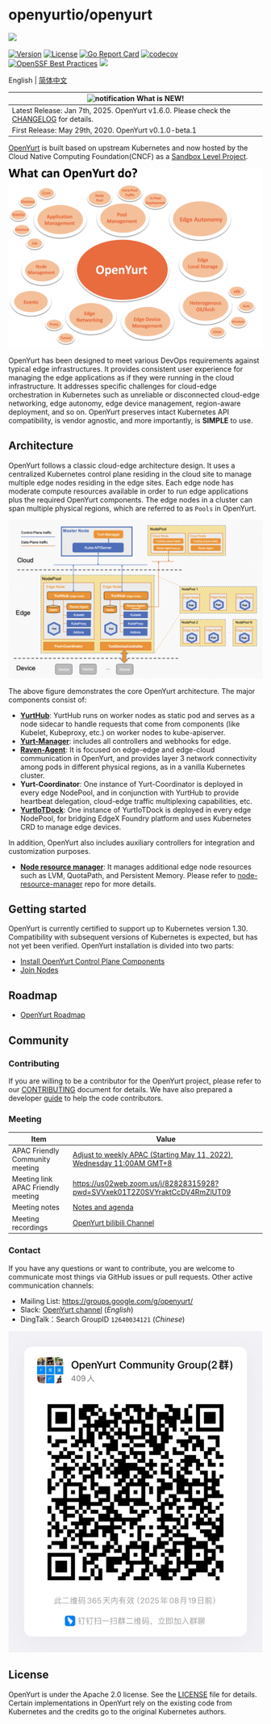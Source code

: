 # openyurtio/openyurt

![](docs/img/OpenYurt.png)

[![Version](https://img.shields.io/badge/OpenYurt-v1.6.0-orange)](CHANGELOG.md)
[![License](https://img.shields.io/badge/license-Apache%202-4EB1BA.svg)](https://www.apache.org/licenses/LICENSE-2.0.html)
[![Go Report Card](https://goreportcard.com/badge/github.com/openyurtio/openyurt)](https://goreportcard.com/report/github.com/openyurtio/openyurt)
[![codecov](https://codecov.io/gh/openyurtio/openyurt/branch/master/graph/badge.svg)](https://codecov.io/gh/openyurtio/openyurt)
[![OpenSSF Best Practices](https://www.bestpractices.dev/projects/7117/badge)](https://www.bestpractices.dev/projects/7117)
[![](https://img.shields.io/badge/OpenYurt-Check%20Your%20Contribution-orange)](https://opensource.alibaba.com/contribution_leaderboard/details?projectValue=openyurt)

English | [简体中文](./README.zh.md)

| ![notification](docs/img/bell-outline-badge.svg) What is NEW!                                             |
|-----------------------------------------------------------------------------------------------------------|
| Latest Release: Jan 7th, 2025. OpenYurt v1.6.0. Please check the [CHANGELOG](CHANGELOG.md) for details. |
| First Release: May 29th, 2020. OpenYurt v0.1.0-beta.1                                                     |

[OpenYurt](https://openyurt.io) is built based on upstream Kubernetes and now hosted by the Cloud Native Computing Foundation(CNCF) as a [Sandbox Level Project](https://www.cncf.io/sandbox-projects/).

![OpenYurt Overview](docs/img/overview.png)

OpenYurt has been designed to meet various DevOps requirements against typical edge infrastructures.
It provides consistent user experience for managing the edge applications as if they were running in the cloud infrastructure.
It addresses specific challenges for cloud-edge orchestration in Kubernetes such as unreliable or disconnected cloud-edge networking,
edge autonomy, edge device management, region-aware deployment, and so on. OpenYurt preserves intact Kubernetes API compatibility,
is vendor agnostic, and more importantly, is **SIMPLE** to use.

## Architecture

OpenYurt follows a classic cloud-edge architecture design.
It uses a centralized Kubernetes control plane residing in the cloud site to
manage multiple edge nodes residing in the edge sites. Each edge node has moderate compute resources available in order to
run edge applications plus the required OpenYurt components. The edge nodes in a cluster can span
multiple physical regions, which are referred to as `Pools` in OpenYurt.

![OpenYurt architecture](docs/img/arch.png)

The above figure demonstrates the core OpenYurt architecture. The major components consist of:

- **[YurtHub](https://openyurt.io/docs/next/core-concepts/yurthub)**: YurtHub runs on worker nodes as static pod and serves as a node sidecar to handle requests that come from components (like Kubelet, Kubeproxy, etc.) on worker nodes to kube-apiserver.
- **[Yurt-Manager](https://openyurt.io/docs/core-concepts/yurt-manager/)**: includes all controllers and webhooks for edge.
- **[Raven-Agent](https://openyurt.io/docs/next/core-concepts/raven)**: It is focused on edge-edge and edge-cloud communication in OpenYurt, and provides layer 3 network connectivity among pods in different physical regions, as in a vanilla Kubernetes cluster.
- **Yurt-Coordinator**: One instance of Yurt-Coordinator is deployed in every edge NodePool, and in conjunction with YurtHub to provide heartbeat delegation, cloud-edge traffic multiplexing capabilities, etc.
- **[YurtIoTDock](https://openyurt.io/docs/next/core-concepts/yurt-iot-dock)**: One instance of YurtIoTDock is deployed in every edge NodePool, for bridging EdgeX Foundry platform and uses Kubernetes CRD to manage edge devices.

In addition, OpenYurt also includes auxiliary controllers for integration and customization purposes.

- **[Node resource manager](https://openyurt.io/docs/next/core-concepts/node-resource-manager)**: It manages additional edge node resources such as LVM, QuotaPath, and Persistent Memory.
  Please refer to [node-resource-manager](https://github.com/openyurtio/node-resource-manager) repo for more details.

## Getting started

OpenYurt is currently certified to support up to Kubernetes version 1.30. Compatibility with subsequent versions of Kubernetes is expected, but has not yet been verified.
OpenYurt installation is divided into two parts:

- [Install OpenYurt Control Plane Components](https://openyurt.io/docs/installation/summary#part-1-install-control-plane-components)
- [Join Nodes](https://openyurt.io/docs/installation/summary#part-2-join-nodes)

## Roadmap

- [OpenYurt Roadmap](https://github.com/openyurtio/community/blob/main/roadmap.md)

## Community

### Contributing

If you are willing to be a contributor for the OpenYurt project, please refer to our [CONTRIBUTING](CONTRIBUTING.md) document for details.
We have also prepared a developer [guide](https://openyurt.io/docs/developer-manuals/how-to-contribute) to help the code contributors.

### Meeting

| Item                               | Value                                                                                                                                                                                         |
| ---------------------------------- | --------------------------------------------------------------------------------------------------------------------------------------------------------------------------------------------- |
| APAC Friendly Community meeting    | [Adjust to weekly APAC (Starting May 11, 2022), Wednesday 11:00AM GMT+8](https://calendar.google.com/calendar/u/0?cid=c3VudDRtODc2Y2c3Ymk3anN0ZDdkbHViZzRAZ3JvdXAuY2FsZW5kYXIuZ29vZ2xlLmNvbQ) |
| Meeting link APAC Friendly meeting | https://us02web.zoom.us/j/82828315928?pwd=SVVxek01T2Z0SVYraktCcDV4RmZlUT09                                                                                                                    |
| Meeting notes                      | [Notes and agenda](https://www.yuque.com/rambohech/intck9/yolxrybw2rofcab7)                                                                                                                                    |
| Meeting recordings                 | [OpenYurt bilibili Channel](https://space.bilibili.com/484245424/video)                                                                                                                       |

### Contact

If you have any questions or want to contribute, you are welcome to communicate most things via GitHub issues or pull requests.
Other active communication channels:

* Mailing List: https://groups.google.com/g/openyurt/
* Slack: [OpenYurt channel](https://join.slack.com/t/openyurt/shared_invite/zt-2ajsy47br-jl~zjumRsCAE~BlPRRsIvg) (_English_)
* DingTalk：Search GroupID `12640034121` (_Chinese_)

![dingtalk](docs/img/ding.jpg)

## License

OpenYurt is under the Apache 2.0 license. See the [LICENSE](LICENSE) file for details.
Certain implementations in OpenYurt rely on the existing code from Kubernetes and the credits go to the original Kubernetes authors.

